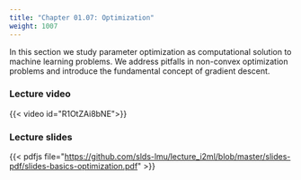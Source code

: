 ```yaml
---
title: "Chapter 01.07: Optimization"
weight: 1007
---
```

In this section we study parameter optimization as computational solution to machine learning problems. We address pitfalls in non-convex optimization problems and introduce the fundamental concept of gradient descent.

<!--more-->

### Lecture video

{{< video id="R1OtZAi8bNE">}}

### Lecture slides

{{< pdfjs file="https://github.com/slds-lmu/lecture_i2ml/blob/master/slides-pdf/slides-basics-optimization.pdf" >}}
